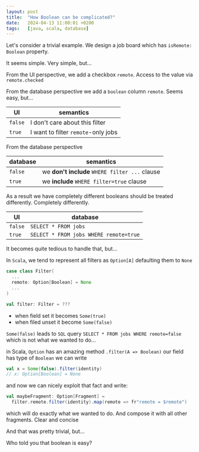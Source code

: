 ```yaml
---
layout: post
title:  "How Boolean can be complicated?"
date:   2024-04-13 11:00:01 +0200
tags:   [java, scala, database]
---
```


Let's consider a trivial example.
We design a job board which has `isRemote: Boolean` property.

It seems simple. Very simple, but...

From the UI perspective, we add a checkbox `remote`. Access to the value via `remote.checked`  

From the database perspective we add a `boolean` column `remote`. Seems easy, but...

| UI      | semantics                           |
|---------|-------------------------------------|
| `false` | I don't care about this filter      |
| `true`  | I want to filter `remote`-only jobs |

From the database perspective

| database | semantics                                      |
|----------|------------------------------------------------|
| `false`  | we __don't include__ `WHERE filter ...` clause |
| `true`   | we __include__ `WHERE filter=true` clause      |

As a result we have completely different booleans should be treated differently. Completely differently.

| UI      | database                               |
|---------|----------------------------------------|
| `false` | `SELECT * FROM jobs`                   |
| `true`  | `SELECT * FROM jobs WHERE remote=true` |

It becomes quite tedious to handle that, but...

In `Scala`, we tend to represent all filters as `Option[A]` defaulting them to `None`
```scala
case class Filter(
  ...
  remote: Option[Boolean] = None
  ...
)

val filter: Filter = ???
```
- when field set it becomes `Some(true)`
- when filed unset it become `Some(false)`

`Some(false)` leads to `SQL` query `SELECT * FROM jobs WHERE remote=false`
which is not what we wanted to do...

in Scala, `Option` has an amazing method `.filter(A => Boolean)`
our field has type of `Boolean` we can write
```scala
val x = Some(false).filter(identity)
// x: Option[Boolean] = None
```
and now we can nicely exploit that fact and write:
```scala
val maybeFragment: Option[Fragment] = 
  filter.remote.filter(identity).map(remote => fr"remote = $remote")
```
which will do exactly what we wanted to do.
And compose it with all other fragments.
Clear and concise

And that was pretty trivial, but...

Who told you that boolean is easy?